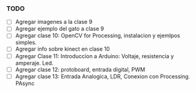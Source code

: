 ### TODO

- [ ] Agregar imagenes a la clase 9
- [ ] Agregar ejemplo del gato a clase 9
- [ ] Agregar clase 10: OpenCV for Processing, instalacion y ejemlpos simples.
- [ ] Agregar info sobre kinect en clase 10
- [ ] Agregar Clase 11: Introduccion a Arduino: Voltaje, resistencia y amperaje. Led.
- [ ] Agregar clase 12: protoboard, entrada digital, PWM
- [ ] Agregar clase 13: Entrada Analogica, LDR, Conexion con Processing. PAsync
